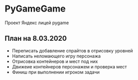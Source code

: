 # PyGameGame
Проект Яндекс лицей pygame

## План на 8.03.2020
- Переписать добавление спрайтов в отрисовку уровней
- Написать неломающего игру персонажа
- Отрисовка контейнеров и мест под них
- Движеие контейнеров персонажем и проверка мест
- Финиш при выполнении игроком задачи
